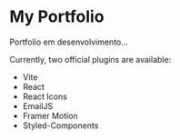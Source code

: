 # My Portfolio

Portfolio em desenvolvimento...

Currently, two official plugins are available:

- Vite
- React
- React Icons
- EmailJS
- Framer Motion
- Styled-Components
